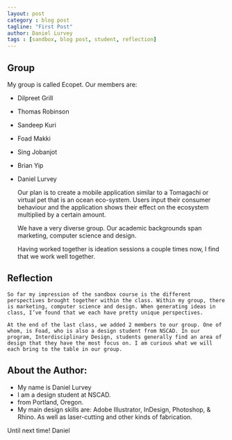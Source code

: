 ```yaml
---
layout: post
category : blog post
tagline: "First Post"
author: Daniel Lurvey
tags : [sandbox, blog post, student, reflection]
---
```



## Group
My group is called Ecopet.
Our members are:
* Dilpreet Grill
* Thomas Robinson
* Sandeep Kuri
* Foad Makki
* Sing Jobanjot
* Brian Yip
* Daniel Lurvey

   Our plan is to create a mobile application similar to a Tomagachi or virtual pet that is an ocean eco-system. Users input their consumer behaviour and the application shows their effect on the ecosystem multiplied by a certain amount.

   We have a very diverse group. Our academic backgrounds span marketing, computer science and design.

   Having worked together is ideation sessions a couple times now, I find that we work well together.

## Reflection

    So far my impression of the sandbox course is the different perspectives brought together within the class. Within my group, there is marketing, computer science and design. When generating ideas in class, I’ve found that we each have pretty unique perspectives.

    At the end of the last class, we added 2 members to our group. One of whom, is Foad, who is also a design student from NSCAD. In our program, Interdisciplinary Design, students generally find an area of design that they have the most focus on. I am curious what we will each bring to the table in our group.

## About the Author:

* My name is Daniel Lurvey
* I am a design student at NSCAD.
* from Portland, Oregon.
* My main design skills are: Adobe Illustrator, InDesign, Photoshop, & Rhino. As well as laser-cutting and other kinds of fabrication.

Until next time!
Daniel
